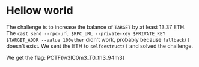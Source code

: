 # Hellow world

The challenge is to increase the balance of `TARGET` by at least 13.37 ETH. The `cast send --rpc-url $RPC_URL --private-key $PRIVATE_KEY $TARGET_ADDR --value 100ether` didn't work, probably because `fallback()` doesn't exist. We sent the ETH to `selfdestruct()` and solved the challenge. 

We get the flag: PCTF{w3lC0m3_T0_th3_94m3}